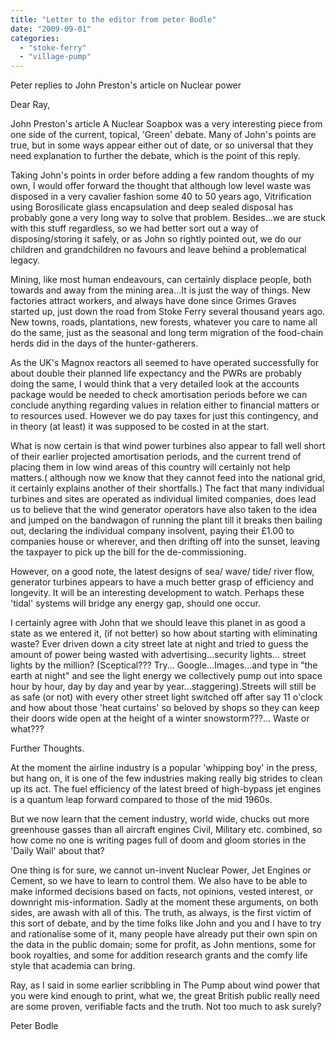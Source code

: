 ```yaml
---
title: "Letter to the editor from peter Bodle"
date: "2009-09-01"
categories: 
  - "stoke-ferry"
  - "village-pump"
---
```


Peter replies to John Preston's article on Nuclear power

Dear Ray,

John Preston's article A Nuclear Soapbox was a very interesting piece from one side of the current, topical, 'Green' debate. Many of John's points are true, but in some ways appear either out of date, or so universal that they need explanation to further the debate, which is the point of this reply.

Taking John's points in order before adding a few random thoughts of my own, I would offer forward the thought that although low level waste was disposed in a very cavalier fashion some 40 to 50 years ago, Vitrification using Borosilicate glass encapsulation and deep sealed disposal has probably gone a very long way to solve that problem. Besides...we are stuck with this stuff regardless, so we had better sort out a way of disposing/storing it safely, or as John so rightly pointed out, we do our children and grandchildren no favours and leave behind a problematical legacy.

Mining, like most human endeavours, can certainly displace people, both towards and away from the mining area...It is just the way of things. New factories attract workers, and always have done since Grimes Graves started up, just down the road from Stoke Ferry several thousand years ago. New towns, roads, plantations, new forests, whatever you care to name all do the same, just as the seasonal and long term migration of the food-chain herds did in the days of the hunter-gatherers.

As the UK's Magnox reactors all seemed to have operated successfully for about double their planned life expectancy and the PWRs are probably doing the same, I would think that a very detailed look at the accounts package would be needed to check amortisation periods before we can conclude anything regarding values in relation either to financial matters or to resources used. However we do pay taxes for just this contingency, and in theory (at least) it was supposed to be costed in at the start.

What is now certain is that wind power turbines also appear to fall well short of their earlier projected amortisation periods, and the current trend of placing them in low wind areas of this country will certainly not help matters.( although now we know that they cannot feed into the national grid, it certainly explains another of their shortfalls.) The fact that many individual turbines and sites are operated as individual limited companies, does lead us to believe that the wind generator operators have also taken to the idea and jumped on the bandwagon of running the plant till it breaks then bailing out, declaring the individual company insolvent, paying their £1.00 to companies house or wherever, and then drifting off into the sunset, leaving the taxpayer to pick up the bill for the de-commissioning.

However, on a good note, the latest designs of sea/ wave/ tide/ river flow, generator turbines appears to have a much better grasp of efficiency and longevity. It will be an interesting development to watch. Perhaps these 'tidal' systems will bridge any energy gap, should one occur.

I certainly agree with John that we should leave this planet in as good a state as we entered it, (if not better) so how about starting with eliminating waste? Ever driven down a city street late at night and tried to guess the amount of power being wasted with advertising...security lights... street lights by the million? (Sceptical??? Try... Google...Images...and type in "the earth at night" and see the light energy we collectively pump out into space hour by hour, day by day and year by year...staggering).Streets will still be as safe (or not) with every other street light switched off after say 11 o'clock and how about those 'heat curtains' so beloved by shops so they can keep their doors wide open at the height of a winter snowstorm???... Waste or what???

Further Thoughts.

At the moment the airline industry is a popular 'whipping boy' in the press, but hang on, it is one of the few industries making really big strides to clean up its act. The fuel efficiency of the latest breed of high-bypass jet engines is a quantum leap forward compared to those of the mid 1960s.

But we now learn that the cement industry, world wide, chucks out more greenhouse gasses than all aircraft engines Civil, Military etc. combined, so how come no one is writing pages full of doom and gloom stories in the 'Daily Wail' about that?

One thing is for sure, we cannot un-invent Nuclear Power, Jet Engines or Cement, so we have to learn to control them. We also have to be able to make informed decisions based on facts, not opinions, vested interest, or downright mis-information. Sadly at the moment these arguments, on both sides, are awash with all of this. The truth, as always, is the first victim of this sort of debate, and by the time folks like John and you and I have to try and rationalise some of it, many people have already put their own spin on the data in the public domain; some for profit, as John mentions, some for book royalties, and some for addition research grants and the comfy life style that academia can bring.

Ray, as I said in some earlier scribbling in The Pump about wind power that you were kind enough to print, what we, the great British public really need are some proven, verifiable facts and the truth. Not too much to ask surely?

Peter Bodle
